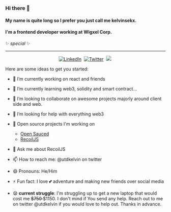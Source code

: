 ### Hi there 👋
#### My name is quite long so I prefer you just call me kelvinsekx.
#### I'm a frontend developer working at Wigxel Corp.
✨ _special_ ✨

---

<p align="center">
<a href="https://www.linkedin.com/in/kelvin-ukuejubola-oritsetimeyin-b38858174"><img src="https://img.shields.io/badge/linkedin-%230077B5.svg?&style=for-the-badge&logo=linkedin&logoColor=white" alt="LinkedIn" /></a>&nbsp;
<!--
<a href="https://www.sarahdepalo.com"><img src="https://img.shields.io/badge/-PORTFOLIO-%23ff69b4&?style=for-the-badge&?color=ff69b4 alt="Portfolio" /></a>&nbsp; -->
<a href="https://twitter.com/utdkelvin"><img src="https://img.shields.io/badge/Twitter-1DA1F2?style=for-the-badge&logo=twitter&logoColor=white" alt="Twitter" /></a>&nbsp;
<a href="https://kelvinsekx.hashnode.dev/"><img src="https://img.shields.io/badge/Hashnode-2962FF?style=for-the-badge&logo=hashnode&logoColor=white alt="HashNode" /></a>&nbsp;
</p>


Here are some ideas to get you started:

- 🔭 I’m currently working on react and friends
- 🌱 I’m currently learning web3, solidity and smart contract...
- 👯 I’m looking to collaborate on awesome projects majorly around client side and web.
- 🤔 I’m looking for help with everything web3 
- 🦮 Open source projects I'm working on
    - [Open Sauced](https://github.com/open-sauced/hot )
    - [RecoilJS](https://github.com/facebookexperimental/Recoil )
- 💬 Ask me about RecoilJS
- 📫 How to reach me: @utdkelvin on twitter
- 😄 Pronouns: He/Him
- ⚡ Fun fact: I love 💕 adventure and making new friends over social media

- 😪 **current struggle**: I'm struggling up to get a new laptop that would cost me <strike> $750 </strike> $1150. I don't mind if
You send any help. Reach out to me on twitter @utdkelvin if you would love to help out. Thanks in advance.
